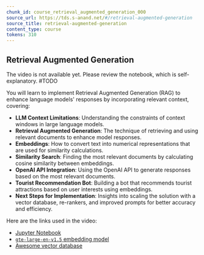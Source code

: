 ```yaml
---
chunk_id: course_retrieval_augmented_generation_000
source_url: https://tds.s-anand.net/#/retrieval-augmented-generation
source_title: retrieval-augmented-generation
content_type: course
tokens: 310
---
```


## Retrieval Augmented Generation

The video is not available yet. Please review the notebook, which is self-explanatory. #TODO

You will learn to implement Retrieval Augmented Generation (RAG) to enhance language models' responses by incorporating relevant context, covering:

- **LLM Context Limitations**: Understanding the constraints of context windows in large language models.
- **Retrieval Augmented Generation**: The technique of retrieving and using relevant documents to enhance model responses.
- **Embeddings**: How to convert text into numerical representations that are used for similarity calculations.
- **Similarity Search**: Finding the most relevant documents by calculating cosine similarity between embeddings.
- **OpenAI API Integration**: Using the OpenAI API to generate responses based on the most relevant documents.
- **Tourist Recommendation Bot**: Building a bot that recommends tourist attractions based on user interests using embeddings.
- **Next Steps for Implementation**: Insights into scaling the solution with a vector database, re-rankers, and improved prompts for better accuracy and efficiency.

Here are the links used in the video:

- [Jupyter Notebook](https://colab.research.google.com/drive/1x-g0kjktFkBcujJssKrx1xhZarsQA0ya)
- [`gte-large-en-v1.5` embedding model](https://huggingface.co/Alibaba-NLP/gte-large-en-v1.5)
- [Awesome vector database](https://github.com/mileszim/awesome-vector-database)

